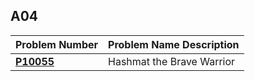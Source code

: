  ##  A04

| Problem Number | Problem Name Description |
| ----------- | ---------------------- |
| **<a href="https://github.com/Preassume/4883-PT-Riddle/tree/main/Assignments/A04/P10055">P10055</a>** | Hashmat the Brave Warrior |
